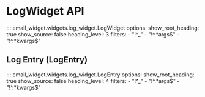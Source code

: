 # LogWidget API

::: email_widget.widgets.log_widget.LogWidget
    options:
        show_root_heading: true
        show_source: false
        heading_level: 3
        filters:
          - "!^_"
          - "!^.*args$"
          - "!^.*kwargs$"

## Log Entry (LogEntry)

::: email_widget.widgets.log_widget.LogEntry
    options:
        show_root_heading: true
        show_source: false
        heading_level: 4
        filters:
          - "!^_"
          - "!^.*args$"
          - "!^.*kwargs$"